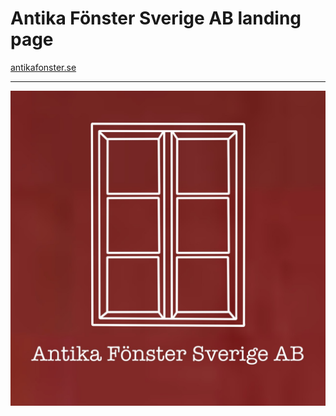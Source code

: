# Antika Fönster Sverige AB landing page

[antikafonster.se](https://antikafonster.se/)

--- 
![logo](./img/logo.jpg)
